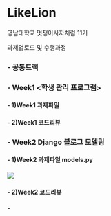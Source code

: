 # LikeLion
<!Doctype>
<html>
<head>
</head>

<body>
<p> 영남대학교 멋쟁이사자처럼 11기 </p>
<p> 과제업로드 및 수행과정</p>
<h3> - 공통트랙 <HTML/CSS 실습> </h3>
<h3> - Week1 <학생 관리 프로그램> </h3> 
  <h4> - 1)Week1 과제파일</h4>
  <h4> - 2)Week1 코드리뷰</h4>
  <h3> - Week2 Django 블로그 모델링 </h3>
  <h4> - 1)Week2 과제파일 models.py</h4>
  <img src = /Users/ggangmin/Desktop/LikeLion></img>
  <h4> - 2)Week2 코드리뷰 </h4>
  <h4> -  </h4>
</body>

</html>

